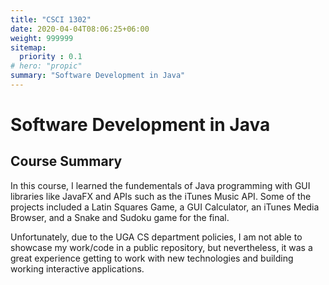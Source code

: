 ```yaml
---
title: "CSCI 1302"
date: 2020-04-04T08:06:25+06:00
weight: 999999
sitemap:
  priority : 0.1
# hero: "propic"
summary: "Software Development in Java"
---
```


# Software Development in Java
## Course Summary
In this course, I learned the fundementals of Java programming with GUI libraries like JavaFX and APIs such as the iTunes Music API. Some of the projects included a Latin Squares Game, a GUI Calculator, an iTunes Media Browser, and a Snake and Sudoku game for the final.

Unfortunately, due to the UGA CS department policies, I am not able to showcase my work/code in a public repository, but nevertheless, it was a great experience getting to work with new technologies and building working interactive applications.